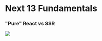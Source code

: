 <div>
  <h1>Next 13 Fundamentals</h1>
  
  <div>
    <h3>"Pure" React vs SSR </h3>
    <img src="./github/ssr.png"  />
  </div>
  
<div>
